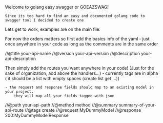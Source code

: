 Welcome to golang easy swagger or GOEAZSWAG!

	Since its too hard to find an easy and documented golang code to swagger tool I decided to create one

Lets get to work, examples are on the main file:

For now the orders matters so first add the basics info of the yaml - just once anywhere in your code as long as the comments are in the same order

//@title your-api-name
//@version your-api-version
//@description your-api-description


Then simply add the routes you want  anywhere in your code! (Just for the sake of organization, add above the handlers...)
	- currently tags are in alpha ( it should be a list with empty spaces (create list get ...))

	- the request and response fields should map to an existing model in your project.
	    they will map all your fields tagged with json

//@path your-api-path
//@method method
//@summary summary-of-your-api-route
//@tags create 
//@request MyDummyModel
//@response 200:MyDummyModelResponse